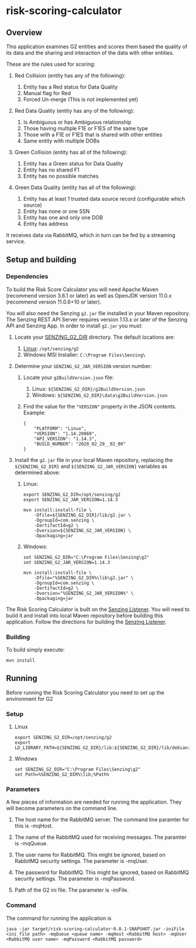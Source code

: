 # risk-scoring-calculator

## Overview

This application examines G2 entities and scores them based the quality of its data and the sharing and interaction of the data with other entities.

These are the rules used for scoring:

1. Red Collision (entity has any of the following):
    1. Entity has a Red status for Data Quality
    1. Manual flag for Red
    1. Forced Un-merge (This is not implemented yet)

1. Red Data Quality (entity has any of the following):
    1. Is Ambiguous or has Ambiguous relationship
    1. Those having multiple F1E or F1ES of the same type
    1. Those with a F1E or F1ES that is shared with other entities
    1. Same entity with multiple DOBs

1. Green Collision (entity has all of the following):
    1. Entity has a Green status for Data Quality
    1. Entity has no shared F1
    1. Entity has no possible matches

1. Green Data Quality (entity has all of the following):
    1. Entity has at least 1 trusted data source record (configurable which source)
    1. Entity has none or one SSN
    1. Entity has one and only one DOB
    1. Entity has address

It receives data via RabbitMQ, which in turn can be fed by a streaming service.

## Setup and building

### Dependencies

To build the Risk Score Calculator you will need Apache Maven (recommend version 3.6.1 or later)
as well as OpenJDK version 11.0.x (recommend version 11.0.6+10 or later).

You will also need the Senzing `g2.jar` file installed in your Maven repository.
The Senzing REST API Server requires version 1.13.x or later of the Senzing API and Senzing App.
In order to install `g2.jar` you must:

1. Locate your
   [SENZING_G2_DIR](https://github.com/Senzing/knowledge-base/blob/master/lists/environment-variables.md#senzing_g2_dir)
   directory.
   The default locations are:
    1. [Linux](https://github.com/Senzing/knowledge-base/blob/master/HOWTO/install-senzing-api.md#centos): `/opt/senzing/g2`
    1. Windows MSI Installer: `C:\Program Files\Senzing\`

1. Determine your `SENZING_G2_JAR_VERSION` version number:
    1. Locate your `g2BuildVersion.json` file:
        1. Linux: `${SENZING_G2_DIR}/g2BuildVersion.json`
        1. Windows: `${SENZING_G2_DIR}\data\g2BuildVersion.json`
    1. Find the value for the `"VERSION"` property in the JSON contents.
       Example:

        ```console
        {
            "PLATFORM": "Linux",
            "VERSION": "1.14.20060",
            "API_VERSION": "1.14.3",
            "BUILD_NUMBER": "2020_02_29__02_00"
        }
        ```

1. Install the `g2.jar` file in your local Maven repository, replacing the
   `${SENZING_G2_DIR}` and `${SENZING_G2_JAR_VERSION}` variables as determined above:

    1. Linux:

        ```console
        export SENZING_G2_DIR=/opt/senzing/g2
        export SENZING_G2_JAR_VERSION=1.14.3

        mvn install:install-file \
            -Dfile=${SENZING_G2_DIR}/lib/g2.jar \
            -DgroupId=com.senzing \
            -DartifactId=g2 \
            -Dversion=${SENZING_G2_JAR_VERSION} \
            -Dpackaging=jar
        ```

    1. Windows:

        ```console
        set SENZING_G2_DIR="C:\Program Files\Senzing\g2"
        set SENZING_G2_JAR_VERSION=1.14.3

        mvn install:install-file \
            -Dfile="%SENZING_G2_DIR%\lib\g2.jar" \
            -DgroupId=com.senzing \
            -DartifactId=g2 \
            -Dversion="%SENZING_G2_JAR_VERSION%" \
            -Dpackaging=jar
        ```

The Risk Scoring Calculator is built on the [Senzing Listener](https://github.com/Senzing/senzing-listener).  You will need to build it and install into local Maven repository before building this application.  Follow the directions for building the [Senzing Listener](https://github.com/Senzing/senzing-listener).

### Building

To build simply execute:

```console
mvn install
```

## Running

Before running the Risk Scoring Calculator you need to set up the environment for G2

### Setup

1. Linux

    ```console
    export SENZING_G2_DIR=/opt/senzing/g2
    export LD_LIBRARY_PATH=${SENZING_G2_DIR}/lib:${SENZING_G2_DIR}/lib/debian:$LD_LIBRARY_PATH
    ```

1. Windows

    ```console
    set SENZING_G2_DIR="C:\Program Files\Senzing\g2"
    set Path=%SENZING_G2_DIR%\lib;%Path%
    ```

### Parameters

A few pieces of information are needed for running the application.  They will become parameters on the command line.

1. The host name for the RabbitMQ server.  The command line paramter for this is -mqHost.

1. The name of the RabbitMQ used for receiving messages.  The paramter is -mqQueue.

1. The user name for RabbitMQ.  This might be ignored, based on RabbitMQ security settings.  The parameter is -mqUser.

1. The password for RabbitMQ.  This might be ignored, based on RabbitMQ security settings.  The parameter is -mqPassword.

1. Path of the G2 ini file.  The parameter is -iniFile.

### Command

The command for running the application is

```console
java -jar target/risk-scoring-calculator-0.0.1-SNAPSHOT.jar -iniFile <ini file path> -mqQueue <queue name> -mqHost <RabbitMQ host> -mqUser <RabbitMQ user name> -mqPassword <RabbitMQ password>
```
